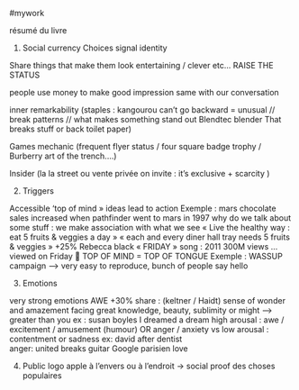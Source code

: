 #mywork

résumé du livre


1. Social currency
Choices signal identity 

Share things that make them look entertaining / clever etc... RAISE THE STATUS 

people use money to make good impression same with our conversation 

inner remarkability (staples : kangourou can’t go backward = unusual // break patterns // what makes something stand out Blendtec blender That breaks stuff or back toilet paper)

Games mechanic (frequent flyer status / four square badge trophy / Burberry art of the trench....)

Insider (la la street ou vente privée on invite : it’s exclusive + scarcity )

2. Triggers

Accessible ‘top of mind » ideas lead to action
Exemple : mars chocolate sales increased when pathfinder went to mars in 1997 
why do we talk about some stuff : we make association with what we see
« Live the healthy way : eat 5  fruits & veggies a day » 
« each and every diner hall tray needs 5 fruits & veggies »  +25% 
Rebecca black « FRIDAY » song : 2011 300M views … viewed on Friday 🙂
TOP OF MIND = TOP OF TONGUE 
Exemple : WASSUP campaign —> very easy to reproduce, bunch of people say hello

3. Emotions

very strong emotions 
AWE +30% share : (keltner / Haidt) sense of wonder and amazement  facing great knowledge, beauty, sublimity or might —> greater than you
ex : susan boyles I dreamed a dream 
high arousal : awe / excitement / amusement (humour) OR anger / anxiety 
vs low arousal :  contentment or sadness 
 ex:  david after dentist  
anger: united breaks guitar 
Google parisien love 

4. Public
logo apple à l’envers ou à l’endroit -> social proof des choses populaires
